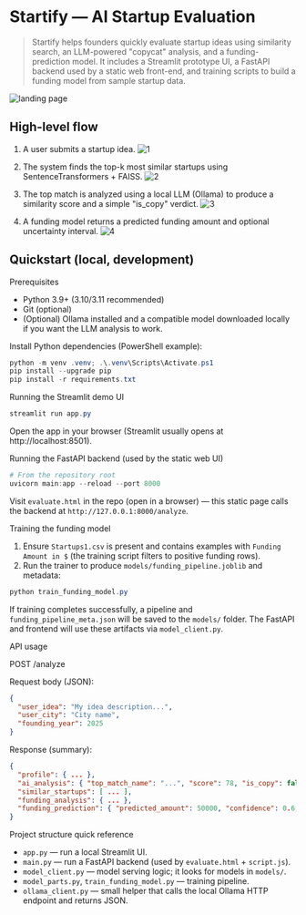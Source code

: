 ﻿# Startify — AI Startup Evaluation

> Startify helps founders quickly evaluate startup ideas using similarity search, an LLM-powered "copycat" analysis, and a funding-prediction model. It includes a Streamlit prototype UI, a FastAPI backend used by a static web front-end, and training scripts to build a funding model from sample startup data.

![landing page](https://github.com/user-attachments/assets/09ab3db0-cd7d-4fe4-82f9-c6cb2fb52fdd)


## High-level flow

1. A user submits a startup idea.
![1](https://github.com/user-attachments/assets/d28836a5-1bae-43ff-b763-1fc95a45f52f)

2. The system finds the top-k most similar startups using SentenceTransformers + FAISS.
![2](https://github.com/user-attachments/assets/f31d2ef6-dae4-4f71-83ad-0ec84c5a1ae8)


3. The top match is analyzed using a local LLM (Ollama) to produce a similarity score and a simple "is_copy" verdict.
![3](https://github.com/user-attachments/assets/34912487-8db4-4577-8f64-8ba7f1e6fc3f)


4. A funding model returns a predicted funding amount and optional uncertainty interval.
![4](https://github.com/user-attachments/assets/4b11282b-a065-4b02-8004-06c2dcaffd90)

## Quickstart (local, development)

Prerequisites

- Python 3.9+ (3.10/3.11 recommended)
- Git (optional)
- (Optional) Ollama installed and a compatible model downloaded locally if you want the LLM analysis to work.

Install Python dependencies (PowerShell example):

```powershell
python -m venv .venv; .\.venv\Scripts\Activate.ps1
pip install --upgrade pip
pip install -r requirements.txt
```

Running the Streamlit demo UI

```powershell
streamlit run app.py
```

Open the app in your browser (Streamlit usually opens at http://localhost:8501).

Running the FastAPI backend (used by the static web UI)

```powershell
# From the repository root
uvicorn main:app --reload --port 8000
```

Visit `evaluate.html` in the repo (open in a browser) — this static page calls the backend at `http://127.0.0.1:8000/analyze`.

Training the funding model

1. Ensure `Startups1.csv` is present and contains examples with `Funding Amount in $` (the training script filters to positive funding rows).
2. Run the trainer to produce `models/funding_pipeline.joblib` and metadata:

```powershell
python train_funding_model.py
```

If training completes successfully, a pipeline and `funding_pipeline_meta.json` will be saved to the `models/` folder. The FastAPI and frontend will use these artifacts via `model_client.py`.

API usage

POST /analyze

Request body (JSON):

```json
{
  "user_idea": "My idea description...",
  "user_city": "City name",
  "founding_year": 2025
}
```

Response (summary):

```json
{
  "profile": { ... },
  "ai_analysis": { "top_match_name": "...", "score": 78, "is_copy": false, "reasoning": "..." },
  "similar_startups": [ ... ],
  "funding_analysis": { ... },
  "funding_prediction": { "predicted_amount": 50000, "confidence": 0.6, ... }
}
```

Project structure quick reference

- `app.py` — run a local Streamlit UI.
- `main.py` — run a FastAPI backend (used by `evaluate.html` + `script.js`).
- `model_client.py` — model serving logic; it looks for models in `models/`.
- `model_parts.py`, `train_funding_model.py` — training pipeline.
- `ollama_client.py` — small helper that calls the local Ollama HTTP endpoint and returns JSON.
